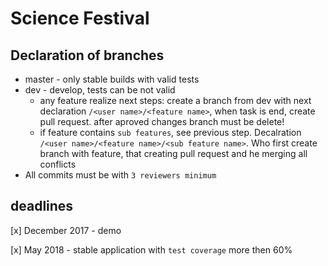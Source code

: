 # Science Festival
## Declaration of branches
- master - only stable builds with valid tests
- dev - develop, tests сan be not valid
  - any feature realize next steps: create a branch from dev with next declaration `/<user name>/<feature name>`, when task is end, create pull request. after aproved changes branch must be delete!
  - if feature contains `sub features`, see previous step. Decalration `/<user name>/<feature name>/<sub feature name>`. Who first create branch with feature, that creating pull request and he merging all conflicts
- All commits must be with `3 reviewers minimum` 
  
## deadlines

[x] December 2017 - demo

[x] May 2018 - stable application with `test coverage` more then 60%
